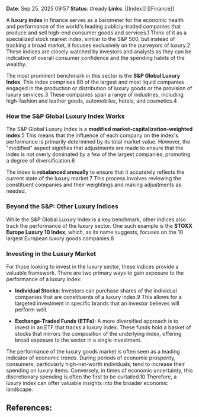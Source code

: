 **Date**: Sep 25, 2025 09:57
**Status**: #ready 
**Links**: [[Index]] [[Finance]]

A **luxury index** in finance serves as a barometer for the economic health and performance of the world's leading publicly-traded companies that produce and sell high-end consumer goods and services.1 Think of it as a specialized stock market index, similar to the S&P 500, but instead of tracking a broad market, it focuses exclusively on the purveyors of luxury.2 These indices are closely watched by investors and analysts as they can be indicative of overall consumer confidence and the spending habits of the wealthy.

The most prominent benchmark in this sector is the **S&P Global Luxury Index**. This index comprises 80 of the largest and most liquid companies engaged in the production or distribution of luxury goods or the provision of luxury services.3 These companies span a range of industries, including high-fashion and leather goods, automobiles, hotels, and cosmetics.4

### How the S&P Global Luxury Index Works

The S&P Global Luxury Index is a **modified market-capitalization-weighted index**.5 This means that the influence of each company on the index's performance is primarily determined by its total market value. However, the "modified" aspect signifies that adjustments are made to ensure that the index is not overly dominated by a few of the largest companies, promoting a degree of diversification.6

The index is **rebalanced annually** to ensure that it accurately reflects the current state of the luxury market.7 This process involves reviewing the constituent companies and their weightings and making adjustments as needed.

### Beyond the S&P: Other Luxury Indices

While the S&P Global Luxury Index is a key benchmark, other indices also track the performance of the luxury sector. One such example is the **STOXX Europe Luxury 10 Index**, which, as its name suggests, focuses on the 10 largest European luxury goods companies.8

### Investing in the Luxury Market

For those looking to invest in the luxury sector, these indices provide a valuable framework. There are two primary ways to gain exposure to the performance of a luxury index:

- **Individual Stocks:** Investors can purchase shares of the individual companies that are constituents of a luxury index.9 This allows for a targeted investment in specific brands that an investor believes will perform well.
    
- **Exchange-Traded Funds (ETFs):** A more diversified approach is to invest in an ETF that tracks a luxury index. These funds hold a basket of stocks that mirrors the composition of the underlying index, offering broad exposure to the sector in a single investment.
    

The performance of the luxury goods market is often seen as a leading indicator of economic trends. During periods of economic prosperity, consumers, particularly high-net-worth individuals, tend to increase their spending on luxury items. Conversely, in times of economic uncertainty, this discretionary spending is often the first to be curtailed.10 Therefore, a luxury index can offer valuable insights into the broader economic landscape.

## References: